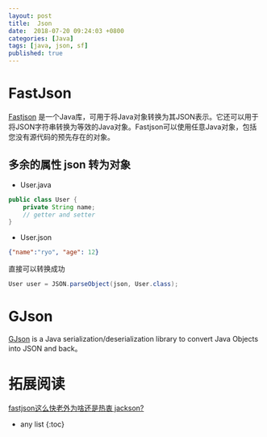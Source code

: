 ```yaml
---
layout: post
title:  Json
date:  2018-07-20 09:24:03 +0800
categories: [Java]
tags: [java, json, sf]
published: true
---
```


# FastJson

[Fastjson](https://github.com/alibaba/fastjson) 是一个Java库，可用于将Java对象转换为其JSON表示。它还可以用于将JSON字符串转换为等效的Java对象。Fastjson可以使用任意Java对象，包括您没有源代码的预先存在的对象。

## 多余的属性 json 转为对象

- User.java

```java
public class User {
    private String name;
    // getter and setter
}
```

- User.json

```json
{"name":"ryo", "age": 12}
```

直接可以转换成功 

```java
User user = JSON.parseObject(json, User.class);
```

# GJson

[GJson](https://github.com/google/gson) is a Java serialization/deserialization library to convert Java Objects into JSON and back。


# 拓展阅读

[fastjson这么快老外为啥还是热衷 jackson?](https://www.zhihu.com/question/44199956/answer/112224034)

* any list
{:toc}